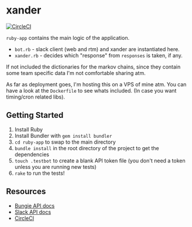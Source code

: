 # xander

[![CircleCI](https://circleci.com/gh/wpp/xander/tree/master.svg?style=svg)](https://circleci.com/gh/wpp/xander/tree/master)

`ruby-app` contains the main logic of the application.

* `bot.rb` - slack client (web and rtm) and xander are instantiated here.
* `xander.rb` - decides which "response" from `responses` is taken, if any.

If not included the dictionaries for the markov chains, since they contain some team specific
data I'm not comfortable sharing atm.

As far as deployment goes, I'm hosting this on a VPS of mine atm. You can have a look
at the `Dockerfile` to see whats included. (In case you want timing/cron related libs).

## Getting Started

1. Install Ruby
2. Install Bundler with `gem install bundler`
3. `cd ruby-app` to swap to the main directory
4. `bundle install` in the root directory of the project to get the dependencies
5. `touch .testbot` to create a blank API token file (you don't need a token unless you are running new tests)
6. `rake` to run the tests!

## Resources

- [Bungie API docs](http://destinyapi.wiki/)
- [Slack API docs](https://api.slack.com/rtm)
- [CircleCI](https://circleci.com/docs/gettingstarted/)
